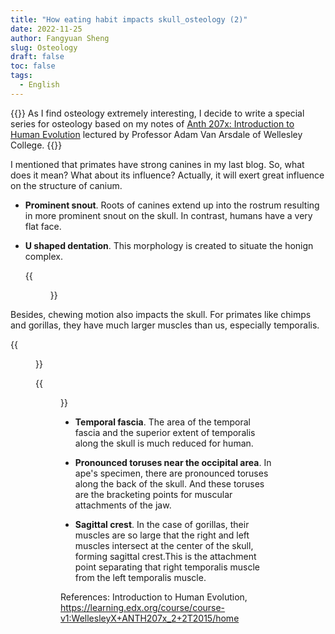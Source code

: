 ```yaml
---
title: "How eating habit impacts skull_osteology (2)"
date: 2022-11-25
author: Fangyuan Sheng
slug: Osteology
draft: false
toc: false
tags:
  - English
---
```


{{<block class="info">}}
As I find osteology extremely interesting, I decide to write a special series for osteology based on my notes of [Anth 207x: Introduction to Human Evolution](https://learning.edx.org/course/course-v1:WellesleyX+ANTH207x_2+2T2015/home) lectured by Professor Adam Van Arsdale of Wellesley College. {{<end>}}


I mentioned that primates have strong canines in my last blog. So, what does it mean? What about its influence? Actually, it will exert great influence on the structure of canium. 

 - **Prominent snout**. Roots of canines extend up into the rostrum resulting in more prominent snout on the skull. In contrast, humans have a very flat face.

- **U shaped dentation**. This morphology is created to situate the honign complex. 
  
   {{<figure src="https://hellenshengfy.github.io/dentation.jpg">}}

Besides, chewing motion also impacts the skull. For primates like chimps and gorillas, they have much larger muscles than us, especially temporalis. 
  
   {{<figure src="https://hellenshengfy.github.io/temporalis.jpg" title="Photo credit to https://thewellnessdigest.com/temporalis-muscle-headaches-head-cheek-teeth-pain">}}
  
   {{<figure src="https://hellenshengfy.github.io/osteo.jpg">}}

- **Temporal fascia**. The area of the temporal fascia and the superior extent of temporalis along the skull is much reduced for human.
  
- **Pronounced toruses near the occipital area**. In ape's specimen, there are pronounced toruses along the back of the skull. And these toruses are the bracketing points for muscular attachments of the jaw. 

- **Sagittal crest**. In the case of gorillas, their muscles are so large that the right and left muscles intersect at the center of the skull, forming sagittal crest.This is the attachment point separating that right temporalis muscle from the left temporalis muscle.
  


References: Introduction to Human Evolution, https://learning.edx.org/course/course-v1:WellesleyX+ANTH207x_2+2T2015/home
